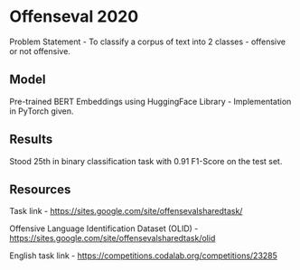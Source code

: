 # Offenseval 2020

Problem Statement - To classify a corpus of text into 2 classes -  offensive or not offensive.

## Model

Pre-trained BERT Embeddings using HuggingFace Library - Implementation in PyTorch given.

## Results

Stood 25th in binary classification task with 0.91 F1-Score on the test set.

## Resources

Task link - https://sites.google.com/site/offensevalsharedtask/

Offensive Language Identification Dataset (OLID) - https://sites.google.com/site/offensevalsharedtask/olid

English task link - https://competitions.codalab.org/competitions/23285
